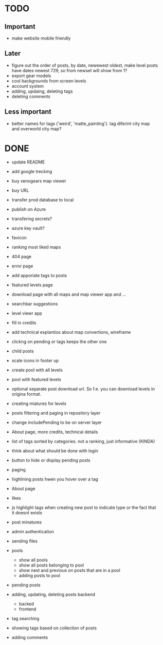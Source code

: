 # TODO

## Important
- make website mobile friendly

## Later
- figure out the order of posts, by date, newewest oldest, make level posts have dates newest 729, so from newset will show from 1?
- export gear models
- cool backgrounds from screen levels
- account system
- adding, updaing, deleting tags
- deleting comments

## Less important
- better names for tags ('weird', 'matte_painting'). tag diferint city map and overworld city map?


# DONE
- update README
- add google trecking
- buy xenogears map viewer
- buy URL
- transfer prod database to local
- publish on Azure
- transfering secrets?
- azure key vault?
- favicon
- ranking most liked maps
- 404 page
- error page
- add apporiate tags to posts
- featured levels page
- download page with all maps and map viewer app and ...
- searchbar suggestions
- level viewr app
- fill in credits
- add technical explantios about map convertions, wireframe 
- clickng on pending or tags keeps the other one
- child posts
- scale icons in footer up
- create pool with all levels
- pool with featured levels
- optional separate post download url. So f.e. you can download levels in origina format.
- creating miatures for levels
- posts filtering and paging in repository layer
- change includePending to be on server layer
- About page, more credits, technical details
- list of tags sorted by categories. not a ranking, just informative (KINDA)
- think about what should be done with login 
- button to hide or display pending posts
- paging
- highlining posts hwen you hover over a tag
- About page
- likes
- js highlight tags when creating new post to indicate type or the fact that it doesnt exists
- post minatures
- admin authentication
- sending files
- pools
	- show all pools
	- show all posts belonging to pool
	- show next and previous on posts that are in a pool
	- adding posts to pool

- pending posts

- adding, updating, deleting posts backend
	- backed
	- frontend


- tag searching 
- showing tags based on collection of posts

- adding comments